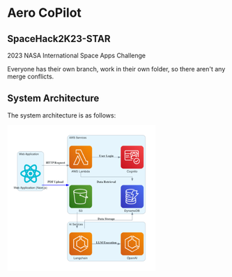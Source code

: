 
# Aero CoPilot

## SpaceHack2K23-STAR
2023 NASA International Space Apps Challenge



Everyone has their own branch, work in their own folder, so there aren't any merge conflicts.

## System Architecture

The system architecture is as follows:


<img src="screenshots/system.png" alt="System Architecture" width="340"/>
